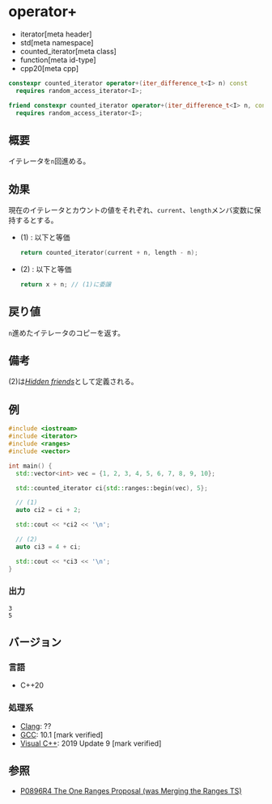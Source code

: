 # operator+
* iterator[meta header]
* std[meta namespace]
* counted_iterator[meta class]
* function[meta id-type]
* cpp20[meta cpp]

```cpp
constexpr counted_iterator operator+(iter_difference_t<I> n) const
  requires random_access_iterator<I>;                                                           // (1)

friend constexpr counted_iterator operator+(iter_difference_t<I> n, const counted_iterator& x)
  requires random_access_iterator<I>;                                                           // (2)
```


## 概要

イテレータを`n`回進める。

## 効果

現在のイテレータとカウントの値をそれぞれ、`current`、`length`メンバ変数に保持するとする。

- (1) : 以下と等価  
    ```cpp
    return counted_iterator(current + n, length - n);
    ```

- (2) : 以下と等価  
    ```cpp
    return x + n; // (1)に委譲
    ```

## 戻り値

`n`進めたイテレータのコピーを返す。

## 備考

(2)は[*Hidden friends*](/article/lib/hidden_friends.md)として定義される。

## 例
```cpp example
#include <iostream>
#include <iterator>
#include <ranges>
#include <vector>

int main() {
  std::vector<int> vec = {1, 2, 3, 4, 5, 6, 7, 8, 9, 10};

  std::counted_iterator ci{std::ranges::begin(vec), 5};

  // (1)
  auto ci2 = ci + 2;

  std::cout << *ci2 << '\n';

  // (2)
  auto ci3 = 4 + ci;

  std::cout << *ci3 << '\n';
}
```

### 出力
```
3
5
```

## バージョン
### 言語
- C++20

### 処理系
- [Clang](/implementation.md#clang): ??
- [GCC](/implementation.md#gcc): 10.1 [mark verified]
- [Visual C++](/implementation.md#visual_cpp): 2019 Update 9 [mark verified]

## 参照
- [P0896R4 The One Ranges Proposal (was Merging the Ranges TS)](http://www.open-std.org/jtc1/sc22/wg21/docs/papers/2018/p0896r4.pdf)
